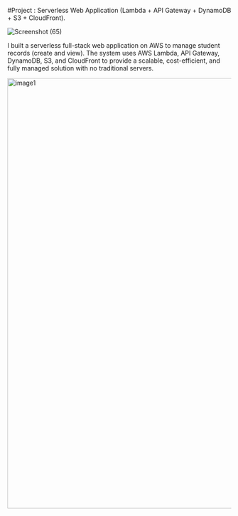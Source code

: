 #Project : Serverless Web Application (Lambda + API Gateway + DynamoDB + S3 + CloudFront).

![Screenshot (65)](https://github.com/user-attachments/assets/633e4002-c659-40af-a2ac-d471ca7718c2)

I built a serverless full-stack web application on AWS to manage student records (create and view). The system uses AWS Lambda, API Gateway, DynamoDB, S3, and CloudFront to provide a scalable, cost-efficient, and fully managed solution with no traditional servers.




<img width="1915" height="966" alt="image1" src="https://github.com/user-attachments/assets/959cd5c8-04eb-45c3-9350-53a3a17a6247" />
